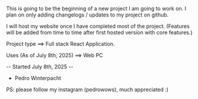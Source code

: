 This is going to be the beginning of a new project I am going to work on. I plan on only adding changelogs / updates to my project on github. 

I will host my website once I have completed most of the project. (Features will be added from time to time after first hosted version with core features.)

Project type ==> Full stack React Application.

Uses (As of July 8th, 2025) ==> Web PC 

-- Started July 8th, 2025 --

- Pedro Winterpacht

PS: please follow my instagram (pedrowows), much appreciated :)

